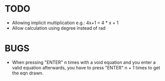 TODO
===========
- Allowing implicit multiplication e.g.: 4x+1 = 4 * x + 1
- Allow calculation using degree instead of rad

BUGS
========
- When pressing "ENTER" n times with a void equation and you enter a valid equation afterwards, you have to press "ENTER" n + 1 times to get the eqn drawn.

